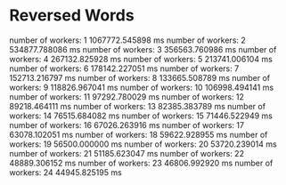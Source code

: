 Reversed Words
==============


number of workers: 1 1067772.545898 ms
number of workers: 2 534877.788086 ms
number of workers: 3 356563.760986 ms
number of workers: 4 267132.825928 ms
number of workers: 5 213741.006104 ms
number of workers: 6 178142.227051 ms
number of workers: 7 152713.216797 ms
number of workers: 8 133665.508789 ms
number of workers: 9 118826.967041 ms
number of workers: 10 106998.494141 ms
number of workers: 11 97292.780029 ms
number of workers: 12 89218.464111 ms
number of workers: 13 82385.383789 ms
number of workers: 14 76515.684082 ms
number of workers: 15 71446.522949 ms
number of workers: 16 67026.263916 ms
number of workers: 17 63078.102051 ms
number of workers: 18 59622.928955 ms
number of workers: 19 56500.000000 ms
number of workers: 20 53720.239014 ms
number of workers: 21 51185.623047 ms
number of workers: 22 48889.306152 ms
number of workers: 23 46806.992920 ms
number of workers: 24 44945.825195 ms
